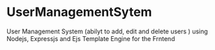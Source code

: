 # UserManagementSytem
User Management System (abilyt to add, edit and delete users ) using Nodejs, Expressjs and Ejs Template Engine for the Frntend
